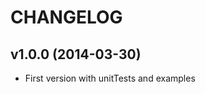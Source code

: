 CHANGELOG
=========
v1.0.0 (2014-03-30)
-------------------
* First version with unitTests and examples
